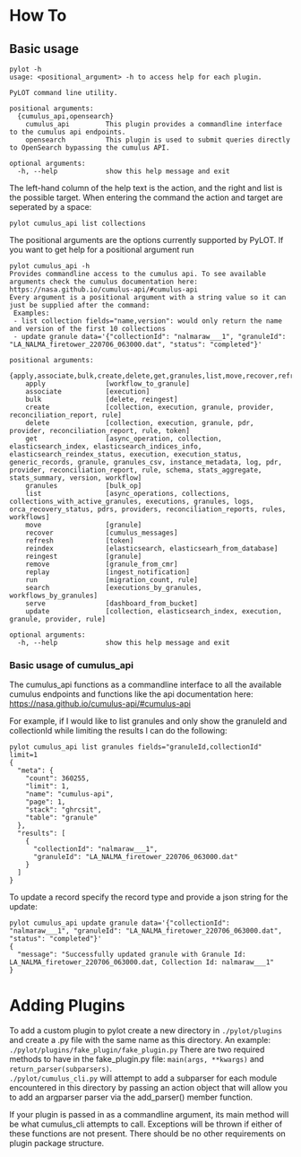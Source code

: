 # How To

## Basic usage
```
pylot -h
usage: <positional_argument> -h to access help for each plugin. 

PyLOT command line utility.

positional arguments:
  {cumulus_api,opensearch}
    cumulus_api         This plugin provides a commandline interface to the cumulus api endpoints.
    opensearch          This plugin is used to submit queries directly to OpenSearch bypassing the cumulus API.

optional arguments:
  -h, --help            show this help message and exit

```
The left-hand column of the help text is the action, and the right and list is the possible target. When entering the 
command the action and target are seperated by a space:
```shell
pylot cumulus_api list collections
```

The positional arguments are the options currently supported by PyLOT. If you want to get help for a positional argument run
```
pylot cumulus_api -h
Provides commandline access to the cumulus api. To see available arguments check the cumulus documentation here: https://nasa.github.io/cumulus-api/#cumulus-api
Every argument is a positional argument with a string value so it can just be supplied after the command: 
 Examples: 
 - list collection fields="name,version": would only return the name and version of the first 10 collections
 - update granule data='{"collectionId": "nalmaraw___1", "granuleId": "LA_NALMA_firetower_220706_063000.dat", "status": "completed"}'

positional arguments:
  {apply,associate,bulk,create,delete,get,granules,list,move,recover,refresh,reindex,reingest,remove,replay,run,search,serve,update}
    apply               [workflow_to_granule]
    associate           [execution]
    bulk                [delete, reingest]
    create              [collection, execution, granule, provider, reconciliation_report, rule]
    delete              [collection, execution, granule, pdr, provider, reconciliation_report, rule, token]
    get                 [async_operation, collection, elasticsearch_index, elasticsearch_indices_info, elasticsearch_reindex_status, execution, execution_status, generic_records, granule, granules_csv, instance_metadata, log, pdr, provider, reconciliation_report, rule, schema, stats_aggregate, stats_summary, version, workflow]
    granules            [bulk_op]
    list                [async_operations, collections, collections_with_active_granules, executions, granules, logs, orca_recovery_status, pdrs, providers, reconciliation_reports, rules, workflows]
    move                [granule]
    recover             [cumulus_messages]
    refresh             [token]
    reindex             [elasticsearch, elasticsearh_from_database]
    reingest            [granule]
    remove              [granule_from_cmr]
    replay              [ingest_notification]
    run                 [migration_count, rule]
    search              [executions_by_granules, workflows_by_granules]
    serve               [dashboard_from_bucket]
    update              [collection, elasticsearch_index, execution, granule, provider, rule]

optional arguments:
  -h, --help            show this help message and exit

```

### Basic usage of cumulus_api
The cumulus_api functions as a commandline interface to all the available cumulus endpoints and functions like the 
api documentation here: https://nasa.github.io/cumulus-api/#cumulus-api

For example, if I would like to list granules and only show the granuleId and collectionId while limiting the results
I can do the following:
```shell
pylot cumulus_api list granules fields="granuleId,collectionId" limit=1
{
  "meta": {
    "count": 360255,
    "limit": 1,
    "name": "cumulus-api",
    "page": 1,
    "stack": "ghrcsit",
    "table": "granule"
  },
  "results": [
    {
      "collectionId": "nalmaraw___1",
      "granuleId": "LA_NALMA_firetower_220706_063000.dat"
    }
  ]
}

```

To update a record specify the record type and provide a json string for the update:
```shell
pylot cumulus_api update granule data='{"collectionId": "nalmaraw___1", "granuleId": "LA_NALMA_firetower_220706_063000.dat", "status": "completed"}'
{
  "message": "Successfully updated granule with Granule Id: LA_NALMA_firetower_220706_063000.dat, Collection Id: nalmaraw___1"
}
```

# Adding Plugins
To add a custom plugin to pylot create a new directory in ```./pylot/plugins``` and create a .py file with 
the same name as this directory. 
An example: `````./pylot/plugins/fake_plugin/fake_plugin.py`````
There are two required methods to have in the fake_plugin.py file: ```main(args, **kwargs)``` and ```return_parser(subparsers)```.  
`````./pylot/cumulus_cli.py````` will attempt to add a subparser for each module encountered in this directory by
passing an action object that will allow you to add an argparser parser via the add_parser() member function.

If your plugin is passed in as a commandline argument, its main method will be what cumulus_cli attempts to call. Exceptions will be 
thrown if either of these functions are not present. There should be no other requirements on plugin package structure.


